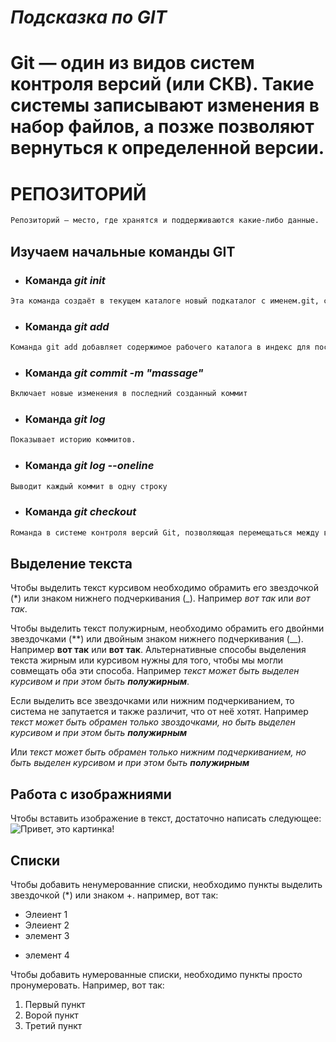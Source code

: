 # *Подсказка по GIT*

# **Git — один из видов систем контроля версий (или СКВ). Такие системы записывают изменения в набор файлов, а позже позволяют вернуться к определенной версии.**

# **РЕПОЗИТОРИЙ** 
``` sh
Репозиторий — место, где хранятся и поддерживаются какие-либо данные.
```

## Изучаем начальные команды GIT

- ### Команда *git init*
``` sh
Эта команда создаёт в текущем каталоге новый подкаталог с именем.git, содержащий все необходимые файлы репозитория — структуру Git репозитория.
```
- ### Команда *git add*
```sh
Команда git add добавляет содержимое рабочего каталога в индекс для последующего коммита.
```
- ### Команда *git commit -m "massage"*
```sh
Включает новые изменения в последний созданный коммит
```
- ### Команда *git log*
```sh
Показывает историю коммитов.
```
- ### Команда *git log --oneline*
```sh
Выводит каждый коммит в одну строку
```
- ### Команда *git checkout*
```sh
Rоманда в системе контроля версий Git, позволяющая перемещаться между ветками, коммитами и состояниями файлов.
```
## Выделение текста

Чтобы выделить текст курсивом необходимо обрамить его звездочкой (*) или знаком нижнего подчеркивания (_). Например *вот так* или _вот так_.

Чтобы выделить текст полужирным, необходимо обрамить его двойнми звездочками (**) или двойным знаком нижнего подчеркивания (__). Например **вот так** или __вот так__.
Альтернативные способы выделения текста жирным или курсивом нужны для того, чтобы мы могли совмещать оба эти способа. Например _текст может быть выделен курсивом и при этом быть **полужирным**_.

Если выделить все звездочками или нижним подчеркиванием, то система не запутается и также различит, что от неё хотят. Например *текст может быть обрамен только звоздочками, но быть выделен курсивом и при этом быть **полужирным***

Или _текст может быть обрамен только нижним подчеркиванием, но быть выделен курсивом и при этом быть __полужирным___


## Работа с изображниями
Чтобы вставить изображение в текст, достаточно написать следующее:
![Привет, это картинка!](Planet9_3840x2160.jpg)
## Списки
Чтобы добавить ненумерованние списки, необходимо пункты выделить звездочкой (*) или знаком +. например, вот так:
* Элеиент 1
* Элеиент 2
* элемент 3
+ элемент 4

Чтобы добавить нумерованные списки, необходимо пункты просто пронумеровать. Например, вот так:
1. Первый пункт
2. Ворой пункт
3. Третий пункт
